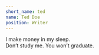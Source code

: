 ```yaml
---
short_name: ted
name: Ted Doe
position: Writer
---
```

I make money in my sleep.<br>
Don’t study me. You won’t graduate.